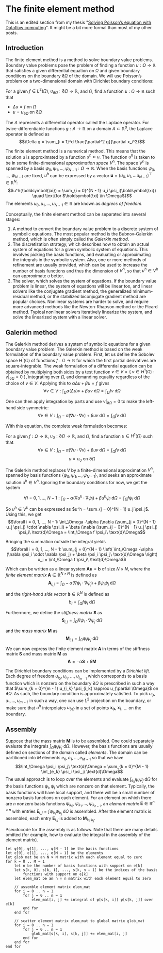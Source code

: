 # The finite element method

This is an edited section from my thesis "[Solving Poisson’s equation with Dataflow computing](http://resolver.tudelft.nl/uuid:c5dfd1d4-6494-47e9-90d9-486d2a7b26b3)". It might be a bit more formal than most of my other posts.

## Introduction

The finite element method is a method to solve boundary value problems. Boundary value problems pose the problem of finding a function $u : \Omega \rightarrow \mathbb{R}$ that satisfies a given differential equation on $\Omega$ and given boundary conditions on the boundary $\partial \Omega$ of the domain. We will use Poisson’s problem on a two-dimensional domain with Dirichlet boundary conditions:

 For a given $f \in L^2(\Omega)$, $u_{\partial \Omega} : \partial \Omega \rightarrow \mathbb{R}$, and $\Omega$, find a function $u : \Omega \rightarrow \mathbb{R}$ such that

 - $\Delta u = f$ on $\Omega$
 - $u = u_{\partial \Omega}$ on $\partial \Omega$

The $\Delta$ represents a differential operator called the Laplace operator. For twice-differentiable functions $g : A \rightarrow \mathbb{R}$ on a domain $A \subset \mathbb{R}^d$, the Laplace operator is defined as
$$\Delta g = \sum_{i = 1}^d \frac{\partial^2 g}{\partial x_i^2}$$

The finite element method is a numerical method. This means that the solution $u$ is approximated by a function $u^h \approx u$. The function $u^h$ is taken to be in some finite-dimensional *approximation space* $V^h$. The space $V^h$ is spanned by a basis $\psi_0, \psi_1, ..., \psi_{N - 1} : \Omega \rightarrow \mathbb{R}$. When the basis functions $\psi_0$, ..., $\psi_{N - 1}$ are fixed, $u^h$ can be expressed by a vector $\mathbf{u} = (u_0, u_1, ... u_{N - 1})^\top \in \mathbb{R}^N$:
$$u^h(\boldsymbol{\xi}) = \sum_{i = 0}^{N - 1} u_i \psi_i(\boldsymbol{\xi}) \quad \text{for $\boldsymbol{\xi} \in \Omega$}$$
The elements $u_0, u_1, ..., u_{N - 1} \in \mathbb{R}$ are known as *degrees of freedom*.

Conceptually, the finite element method can be separated into several stages:
1. A method to convert the boundary value problem to a discrete system of symbolic equations. The most popular method is the Bubnov-Galerkin method, which is often simply called the *Galerkin method*.
2. The discretization strategy, which describes how to obtain an actual system of equations for a given symbolic system of equations. This involves picking the basis functions, and evaluating or approximating the integrals in the symbolic system. Also, one or more methods of refinement are usually provided, which can be used to increase the number of basis functions and thus the dimension of $V^h$, so that $u^h \in V^h$ can approximate $u$ better.
3. The solver, which solves the system of equations. If the boundary value problem is linear, the system of equations will be linear too, and linear solvers like the conjugate gradient method, the generalized minimum-residual method, or the stabilized biconjugate gradient method are popular choices. Nonlinear systems are harder to solve, and require more advanced methods like the Newton-Rhapson method or the Picard method. Typical nonlinear solvers iteratively linearize the system, and solve the linearized system with a linear solver.


## Galerkin method

The Galerkin method derives a system of symbolic equations for a given boundary value problem. The Galerkin method is based on the weak formulation of the boundary value problem. First, let us define the Sobolev space $H^1(\Omega)$ of functions $f : \Omega \rightarrow \mathbb{R}$ for which the first partial derivatives are square-integrable. The weak formulation of a differential equation can be obtained by multiplying both sides by a test function $v \in V = \{\ v \in H^1(\Omega) : v|_{\partial \Omega} = 0\ \}$, integrating over $\Omega$, and demanding equality regardless of the choice of $v \in V$. Applying this to $\alpha \Delta u + \beta u = f$ gives
$$\forall v \in V: \int_\Omega \alpha(\Delta u)v + \beta uv\ \text{d}\Omega = \int_\Omega f v\ \text{d}\Omega$$

One can then apply integration by parts and use $v|_{\partial \Omega} = 0$ to make the left-hand side symmetric:
$$\forall v \in V: \int_\Omega -\alpha (\nabla u \cdot \nabla v) + \beta u v\ \text{d}\Omega = \int_\Omega f v\ \text{d}\Omega$$

With this equation, the complete weak formulation becomes:

For a given $f : \Omega \rightarrow \mathbb{R}$, $u_0 : \partial \Omega \rightarrow \mathbb{R}$, and $\Omega$, find a function $u \in H^1(\Omega)$ such that:
$$\forall v \in V: \int_\Omega -\alpha (\nabla u \cdot \nabla v) + \beta u v\ \text{d}\Omega = \int_\Omega f v\ \text{d}\Omega$$
$$u = u_0 \text{ on } \partial \Omega$$

The Galerkin method replaces $V$ by a finite-dimensional approximation $V^h$, spanned by basis functions $\{ \psi_0, \psi_1, ..., \psi_{N - 1} \}$, and seeks an approximate solution $u^h \in V^h$. Ignoring the boundary conditions for now, we get the system

$$\forall i = 0, 1, ..., N - 1: \int_\Omega -\alpha (\nabla u^h \cdot \nabla \psi_i) + \beta u^h \psi_i\ \text{d}\Omega = \int_\Omega f \psi_i\ \text{d}\Omega$$

So $u^h \in V^h$ can be expressed as $u^h = \sum_{j = 0}^{N - 1} u_j \psi_j$. Using this, we get
$$\forall i = 0, 1, ..., N - 1: \int_\Omega -\alpha (\nabla (\sum_{j = 0}^{N - 1} u_j \psi_j) \cdot \nabla \psi_i) + \beta (\nabla (\sum_{j = 0}^{N - 1} u_j \psi_j) \psi_i\ \text{d}\Omega = \int_\Omega f \psi_i\ \text{d}\Omega$$

Bringing the summation outside the integral yields
$$\forall i = 0, 1, ..., N - 1: \sum_{j = 0}^{N - 1} \left( \int_\Omega -\alpha (\nabla \psi_i \cdot \nabla \psi_j) + \beta \psi_i \psi_j\ \text{d}\Omega \right) u_j = \int_\Omega f \psi_i\ \text{d}\Omega$$

Which can be written as a linear system $\mathbf{A} \mathbf{u} = \mathbf{b}$ of size $N \times N$, where the *finite element matrix* $\mathbf{A} \in \mathbb{R}^{N \times N}$ is defined as
$$\mathbf{A}_{i, j} = \int_\Omega -\alpha (\nabla \psi_i \cdot \nabla \psi_j) + \beta \psi_i \psi_j\ \text{d}\Omega$$

and the *right-hand side vector* $\mathbf{b} \in \mathbb{R}^N$ is defined as
$$b_i = \int_\Omega f \psi_i\ \text{d}\Omega$$

Furthermore, we define the *stiffness matrix* $\mathbf{S}$ as
$$\mathbf{S}_{i, j} = \int_\Omega \nabla \psi_i \cdot \nabla \psi_j\ \text{d}\Omega$$

and the *mass matrix* $\mathbf{M}$ as
$$\mathbf{M}_{i, j} = \int_\Omega \psi_i \psi_j\ \text{d}\Omega$$

We can now express the finite element matrix $\mathbf{A}$ in terms of the stiffness matrix $\mathbf{S}$ and mass matrix $\mathbf{M}$ as
$$\mathbf{A} = -\alpha \mathbf{S} + \beta \mathbf{M}$$

The Dirichlet boundary conditions can be implemented by a *Dirichlet lift*. Each degree of freedom $u_{i_0}$, $u_{i_1}$, ..., $u_{i_{m - 1}}$ which corresponds to a basis function which is nonzero on the boundary $\partial \Omega$ is prescribed in such a way that $\sum_{k = 0}^{m - 1} u_{i_k} \psi_{i_k} \approx u_{\partial \Omega}$ on $\partial \Omega$. As such, the boundary condition is approximately satisfied. To pick $u_0, u_1, ..., u_{m - 1}$ in such a way, one can use $L^2$ projection on the boundary, or make sure that $u^h$ interpolates $u_{\partial \Omega}$ in a set of points $\mathbf{x_0}$, $\mathbf{x_1}$, ... on the boundary.


## Assembly

Suppose that the mass matrix $\mathbf{M}$ is to be assembled. One could separately evaluate the integrals $\int_\Omega \psi_i \psi_j\ \text{d}\Omega$. However, the basis functions are usually defined on sections of the domain called *elements*. The domain can be partitioned into $M$ elements $e_0, e_1, ..., e_{M - 1}$ so that we have
$$\int_\Omega \psi_i \psi_j\ \text{d}\Omega = \sum_{k = 0}^{M - 1} \int_{e_k} \psi_i \psi_j\ \text{d}\Omega$$
The usual approach is to loop over the elements and evaluate $\int_{e_k} \psi_i \psi_j\ \text{d}\Omega$ for the basis functions $\psi_i, \psi_j$ which are nonzero on that element. Typically, the basis functions will have local support, and there will be a small number of nonzero basis functions on each element. For an element on which there are $n$ nonzero basis functions $\psi_{k_0}, \psi_{k_1}, ..., \psi_{k_{n - 1}}$, an *element matrix* $\mathbf{E} \in \mathbb{R}^{n \times n}$ with entries $\mathbf{E}_{i, j} = \int \psi_{k_i} \psi_{k_j}\ \text{d}\Omega$ is assembled. After the element matrix is assembled, each entry $\mathbf{E}_{i, j}$ is added to $\mathbf{M}_{k_i, k_j}$.

Pseudocode for the assembly is as follows. Note that there are many details omitted (for example, how to evaluate the integral in the assembly of the element matrix).

```
let ψ[0], ψ[1], ..., ψ[N − 1] be the basis functions
let e[0], e[1], ..., e[M − 1] be the elements
let glob_mat be an N × N matrix with each element equal to zero
for k = 0 .. M − 1
	let n be the number of basis functions with support on e[k]
	let s[k, 0], s[k, 1], ..., s[k, n − 1] be the indices of the basis
		functions with support on e[k]
	let elem_mat be an n × n matrix with each element equal to zero
	
	// assemble element matrix elem_mat
	for i = 0 .. n − 1
		for j = 0 .. n − 1
			elem_mat[i, j] += integral of ψ[s[k, i]] ψ[s[k, j]] over e[k]
		end for
	end for
	
	// scatter element matrix elem_mat to global matrix glob_mat
	for i = 0 .. n − 1
		for j = 0 .. n − 1
			glob_mat[s[k, i], s[k, j]] += elem_mat[i, j]
		end for
	end for
end for
```

